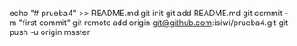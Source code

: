 echo "# prueba4" >> README.md
git init
git add README.md
git commit -m "first commit"
git remote add origin git@github.com:isiwi/prueba4.git
git push -u origin master
